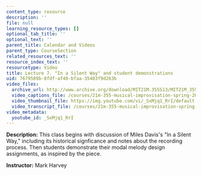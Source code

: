 ```yaml
---
content_type: resource
description: ''
file: null
learning_resource_types: []
optional_tab_title: ''
optional_text: ''
parent_title: Calendar and Videos
parent_type: CourseSection
related_resources_text: ''
resource_index_text: ''
resourcetype: Video
title: Lecture 7. "In a Silent Way" and student demonstrations
uid: 7679589b-8fdf-af40-bfaa-35403f9d263b
video_files:
  archive_url: http://www.archive.org/download/MIT21M.355S13/MIT21M_355S13_lecture_07_300k.mp4
  video_captions_file: /courses/21m-355-musical-improvisation-spring-2013/f65f3138f20b55c4bd2d5fa908524164_SxMjq1RrI.vtt
  video_thumbnail_file: https://img.youtube.com/vi/_SxMjq1_RrI/default.jpg
  video_transcript_file: /courses/21m-355-musical-improvisation-spring-2013/264dcdabee3eda7e1506c3fca49a6442_SxMjq1RrI.pdf
video_metadata:
  youtube_id: _SxMjq1_RrI
---
```


**Description:** This class begins with discussion of Miles Davis's "In a Silent Way," including its historical signficance and notes about the recording process. Then students demonstrate their modal melody design assignments, as inspired by the piece.

**Instructor:** Mark Harvey